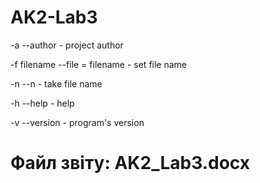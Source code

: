# AK2-Lab3

-a --author                       - project author

-f filename --file = filename    - set file name

-n --n                            - take file name

-h --help                         - help

-v --version                      - program's version

# Файл звіту: AK2_Lab3.docx
